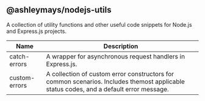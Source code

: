 ## @ashleymays/nodejs-utils

A collection of utility functions and other useful code snippets for Node.js and Express.js projects.

| Name          | Description                                                                                                                            |
| ------------- | -------------------------------------------------------------------------------------------------------------------------------------- |
| catch-errors  | A wrapper for asynchronous request handlers in Express.js.                                                                             |
| custom-errors | A collection of custom error constructors for common scenarios. Includes themost applicable status codes, and a default error message. |
